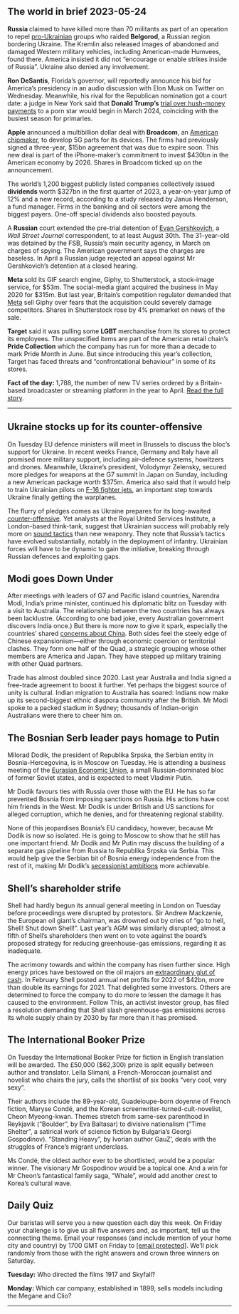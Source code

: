 ## The world in brief 2023-05-24

<strong>Russia </strong>claimed to have killed more than 70 militants as part of an operation to repel [pro-Ukrainian](https://www.economist.com/the-economist-explains/2023/05/23/who-are-the-pro-ukrainian-militias-raiding-russias-belgorod-region) groups who raided <strong>Belgorod</strong>, a Russian region bordering Ukraine. The Kremlin also released images of abandoned and damaged Western military vehicles, including American-made Humvees, found there. America insisted it did not “encourage or enable strikes inside of Russia”. Ukraine also denied any involvement.

<strong>Ron DeSantis</strong>, Florida’s governor, will reportedly announce his bid for America’s presidency in an audio discussion with Elon Musk on Twitter on Wednesday. Meanwhile, his rival for the Republican nomination got a court date: a judge in New York said that <strong>Donald Trump’s</strong> [trial over hush-money payments](https://www.economist.com/leaders/2023/03/30/prosecuting-donald-trump-over-stormy-daniels-looks-like-a-mistake) to a porn star would begin in March 2024, coinciding with the busiest season for primaries.

<strong>Apple</strong> announced a multibillion dollar deal with<strong> Broadcom</strong>, an [American chipmaker](https://www.economist.com/business/2022/05/26/will-a-chipmaking-giants-60bn-bet-on-software-pay-off), to develop 5G parts for its devices. The firms had previously signed a three-year, $15bn agreement that was due to expire soon. This new deal is part of the iPhone-maker’s commitment to invest $430bn in the American economy by 2026. Shares in Broadcom ticked up on the announcement.

The world’s 1,200 biggest publicly listed companies collectively issued <strong>dividends </strong>worth $327bn in the first quarter of 2023, a year-on-year jump of 12% and a new record, according to a study released by Janus Henderson, a fund manager. Firms in the banking and oil sectors were among the biggest payers. One-off special dividends also boosted payouts.

A <strong>Russian</strong> court extended the pre-trial detention of [Evan Gershkovich](https://www.economist.com/europe/2023/03/30/the-kremlin-escalates-its-war-on-truth), a <em>Wall Street Journal </em>correspondent<em>, </em>to at least August 30th. The 31-year-old was detained by the FSB, Russia’s main security agency, in March on charges of spying. The American government says the charges are baseless. In April a Russian judge rejected an appeal against Mr Gershkovich’s detention at a closed hearing.

<strong>Meta </strong>sold its GIF search engine, Giphy, to Shutterstock, a stock-image service, for $53m. The social-media giant acquired the business in May 2020 for $315m. But last year, Britain’s competition regulator demanded that [Meta](https://www.economist.com/business/2023/02/02/things-are-looking-up-for-meta) sell Giphy over fears that the acquisition could severely damage competitors. Shares in Shutterstock rose by 4% premarket on news of the sale.

<strong>Target</strong> said it was pulling some <strong>LGBT </strong>merchandise from its stores to protect its employees. The unspecified items are part of the American retail chain’s<strong> Pride Collection</strong> which the company has run for more than a decade to mark Pride Month in June. But since introducing this year’s collection, Target has faced threats and “confrontational behaviour” in some of its stores.

<strong>Fact of the day: </strong>1,788, the number of new TV series ordered by a Britain-based broadcaster or streaming platform in the year to April. [Read the full story](https://www.economist.com/britain/2023/05/21/with-hollywood-on-strike-foreign-shows-enjoy-the-limelight).

----------

## Ukraine stocks up for its counter-offensive

On Tuesday EU defence ministers will meet in Brussels to discuss the bloc’s support for Ukraine. In recent weeks France, Germany and Italy have all promised more military support, including air-defence systems, howitzers and drones. Meanwhile, Ukraine’s president, Volodymyr Zelensky, secured more pledges for weapons at the G7 summit in Japan on Sunday, including a new American package worth $375m. America also said that it would help to train Ukrainian pilots on [F-16 fighter jets](https://www.economist.com/the-economist-explains/2023/02/01/why-does-ukraine-want-western-jets-and-will-it-get-them), an important step towards Ukraine finally getting the warplanes.

The flurry of pledges comes as Ukraine prepares for its long-awaited [counter-offensive](https://www.economist.com/europe/2023/05/12/a-renewed-push-on-bakhmut-fuels-rumours-of-a-ukrainian-counter-offensive). Yet analysts at the Royal United Services Institute, a London-based think-tank, suggest that Ukrainian success will probably rely more on [sound tactics](https://www.economist.com/europe/2023/05/21/russias-army-is-learning-on-the-battlefield) than new weaponry. They note that Russia’s tactics have evolved substantially, notably in the deployment of infantry. Ukrainian forces will have to be dynamic to gain the initiative, breaking through Russian defences and exploiting gaps. 

## Modi goes Down Under

After meetings with leaders of G7 and Pacific island countries, Narendra Modi, India’s prime minister, continued his diplomatic blitz on Tuesday with a visit to Australia. The relationship between the two countries has always been lacklustre. (According to one bad joke, every Australian government discovers India once.) But there is more now to give it spark, especially the countries’ shared [concerns about China](https://www.economist.com/asia/2023/04/25/fearing-china-australia-rethinks-its-defence-strategy). Both sides feel the steely edge of Chinese expansionism—either through economic coercion or territorial clashes. They form one half of the Quad, a strategic grouping whose other members are America and Japan. They have stepped up military training with other Quad partners.

Trade has almost doubled since 2020. Last year Australia and India signed a free-trade agreement to boost it further. Yet perhaps the biggest source of unity is cultural. Indian migration to Australia has soared: Indians now make up its second-biggest ethnic diaspora community after the British. Mr Modi spoke to a packed stadium in Sydney; thousands of Indian-origin Australians were there to cheer him on. 

## The Bosnian Serb leader pays homage to Putin

Milorad Dodik, the president of Republika Srpska, the Serbian entity in Bosnia-Hercegovina, is in Moscow on Tuesday. He is attending a business meeting of the [Eurasian Economic Union](https://www.economist.com/banyan/2014/05/30/where-three-is-a-crowd), a small Russian-dominated bloc of former Soviet states, and is expected to meet Vladimir Putin. 

Mr Dodik favours ties with Russia over those with the EU. He has so far prevented Bosnia from imposing sanctions on Russia. His actions have cost him friends in the West. Mr Dodik is under British and US sanctions for alleged corruption, which he denies, and for threatening regional stability. 

None of this jeopardises Bosnia’s EU candidacy, however, because Mr Dodik is now so isolated. He is going to Moscow to show that he still has one important friend. Mr Dodik and Mr Putin may discuss the building of a separate gas pipeline from Russia to Republika Srpska via Serbia. This would help give the Serbian bit of Bosnia energy independence from the rest of it, making Mr Dodik’s [secessionist ambitions](https://www.economist.com/europe/2022/02/12/bosnia-is-on-the-brink-of-falling-apart-again) more achievable. 

## Shell’s shareholder strife

Shell had hardly begun its annual general meeting in London on Tuesday before proceedings were disrupted by protestors. Sir Andrew Mackzenie, the European oil giant’s chairman, was drowned out by cries of “go to hell, Shell! Shut down Shell!”. Last year’s AGM was similarly disrupted; almost a fifth of Shell’s shareholders then went on to vote against the board’s proposed strategy for reducing greenhouse-gas emissions, regarding it as inadequate. 

The acrimony towards and within the company has risen further since. High energy prices have bestowed on the oil majors an [extraordinary glut of cash](https://www.economist.com/business/2023/02/06/where-on-earth-is-big-oil-spending-its-150bn-profit-bonanza). In February Shell posted annual net profits for 2022 of $42bn, more than double its earnings for 2021. That delighted some investors. Others are determined to force the company to do more to lessen the damage it has caused to the environment. Follow This, an activist investor group, has filed a resolution demanding that Shell slash greenhouse-gas emissions across its whole supply chain by 2030 by far more than it has promised. 

## The International Booker Prize

On Tuesday the International Booker Prize for fiction in English translation will be awarded. The £50,000 ($62,300) prize is split equally between author and translator. Leïla Slimani, a French-Moroccan journalist and novelist who chairs the jury, calls the shortlist of six books “very cool, very sexy”. 

Their authors include the 89-year-old, Guadeloupe-born doyenne of French fiction, Maryse Condé, and the Korean screenwriter-turned-cult-novelist, Cheon Myeong-kwan. Themes stretch from same-sex parenthood in Reykjavik (“Boulder”, by Eva Baltasar) to divisive nationalism (“Time Shelter”, a satirical work of science fiction by Bulgaria’s Georgi Gospodinov). “Standing Heavy”, by Ivorian author GauZ’, deals with the struggles of France’s migrant underclass. 

Ms Condé, the oldest author ever to be shortlisted, would be a popular winner. The visionary Mr Gospodinov would be a topical one. And a win for Mr Cheon’s fantastical family saga, “Whale”, would add another crest to Korea’s cultural wave.

## Daily Quiz

Our baristas will serve you a new question each day this week. On Friday your challenge is to give us all five answers and, as important, tell us the connecting theme. Email your responses (and include mention of your home city and country) by 1700 GMT on Friday to [<span class="__cf_email__" data-cfemail="7c2d091506390f0c0e190f0f133c191f13121311150f08521f1311">[email&#160;protected]</span>](https://mail.google.com/mail/?view=cm&amp;fs=1&amp;tf=1&amp;to=QuizEspresso@economist.com). We’ll pick randomly from those with the right answers and crown three winners on Saturday.

<strong>Tuesday:</strong> Who directed the films 1917 and Skyfall?

<strong>Monday: </strong>Which car company, established in 1899, sells models including the Megane and Clio?

----------
